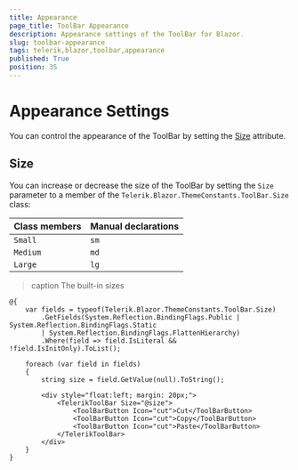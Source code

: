 ```yaml
---
title: Appearance
page_title: ToolBar Appearance
description: Appearance settings of the ToolBar for Blazor.
slug: toolbar-appearance
tags: telerik,blazor,toolbar,appearance
published: True
position: 35
---
```


# Appearance Settings

You can control the appearance of the ToolBar by setting the [Size](#size) attribute.

## Size

You can increase or decrease the size of the ToolBar by setting the `Size` parameter to a member of the `Telerik.Blazor.ThemeConstants.ToolBar.Size` class:

| Class members | Manual declarations |
|---------------|--------|
| `Small`   |`sm`|
| `Medium`   |`md`|
| `Large`   |`lg`|

>caption The built-in sizes

````CSHTML
@{
    var fields = typeof(Telerik.Blazor.ThemeConstants.ToolBar.Size)
        .GetFields(System.Reflection.BindingFlags.Public | System.Reflection.BindingFlags.Static
        | System.Reflection.BindingFlags.FlattenHierarchy)
        .Where(field => field.IsLiteral && !field.IsInitOnly).ToList();

    foreach (var field in fields)
    {
        string size = field.GetValue(null).ToString();

        <div style="float:left; margin: 20px;">
            <TelerikToolBar Size="@size">
                <ToolBarButton Icon="cut">Cut</ToolBarButton>
                <ToolBarButton Icon="cut">Copy</ToolBarButton>
                <ToolBarButton Icon="cut">Paste</ToolBarButton>
            </TelerikToolBar>
        </div>
    }
}
````